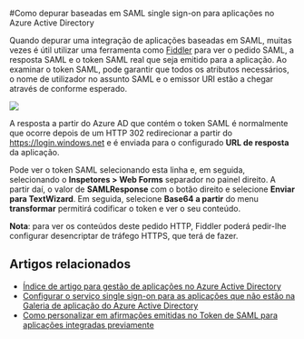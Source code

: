<properties 
    pageTitle="Como depurar baseadas em SAML single sign-on para aplicações no Azure Active Directory | Microsoft Azure" 
    description="Saiba como depurar baseadas em SAML single sign-on para aplicações no Azure Active Directory " 
    services="active-directory" 
    authors="asmalser-msft"  
    documentationCenter="na" manager="femila"/>
<tags 
    ms.service="active-directory" 
    ms.devlang="na" 
    ms.topic="article" 
    ms.tgt_pltfrm="na" 
    ms.workload="identity" 
    ms.date="02/09/2016" 
    ms.author="asmalser" />

#<a name="how-to-debug-saml-based-single-sign-on-to-applications-in-azure-active-directory"></a>Como depurar baseadas em SAML single sign-on para aplicações no Azure Active Directory

Quando depurar uma integração de aplicações baseadas em SAML, muitas vezes é útil utilizar uma ferramenta como [Fiddler](http://www.telerik.com/fiddler) para ver o pedido SAML, a resposta SAML e o token SAML real que seja emitido para a aplicação. Ao examinar o token SAML, pode garantir que todos os atributos necessários, o nome de utilizador no assunto SAML e o emissor URI estão a chegar através de conforme esperado.

![][1]

A resposta a partir do Azure AD que contém o token SAML é normalmente que ocorre depois de um HTTP 302 redirecionar a partir do https://login.windows.net e é enviada para o configurado **URL de resposta** da aplicação. 
 
Pode ver o token SAML selecionando esta linha e, em seguida, selecionando o **Inspetores > Web Forms** separador no painel direito. A partir daí, o valor de **SAMLResponse** com o botão direito e selecione **Enviar para TextWizard**. Em seguida, selecione **Base64 a partir** do menu **transformar** permitirá codificar o token e ver o seu conteúdo.
 
**Nota**: para ver os conteúdos deste pedido HTTP, Fiddler poderá pedir-lhe configurar desencriptar de tráfego HTTPS, que terá de fazer.

## <a name="related-articles"></a>Artigos relacionados

- [Índice de artigo para gestão de aplicações no Azure Active Directory](active-directory-apps-index.md)
- [Configurar o serviço single sign-on para as aplicações que não estão na Galeria de aplicação do Azure Active Directory](active-directory-saas-custom-apps.md)
- [Como personalizar em afirmações emitidas no Token de SAML para aplicações integradas previamente](active-directory-saml-claims-customization.md)

<!--Image references-->
[1]: ./media/active-directory-saml-debugging/fiddler.png
